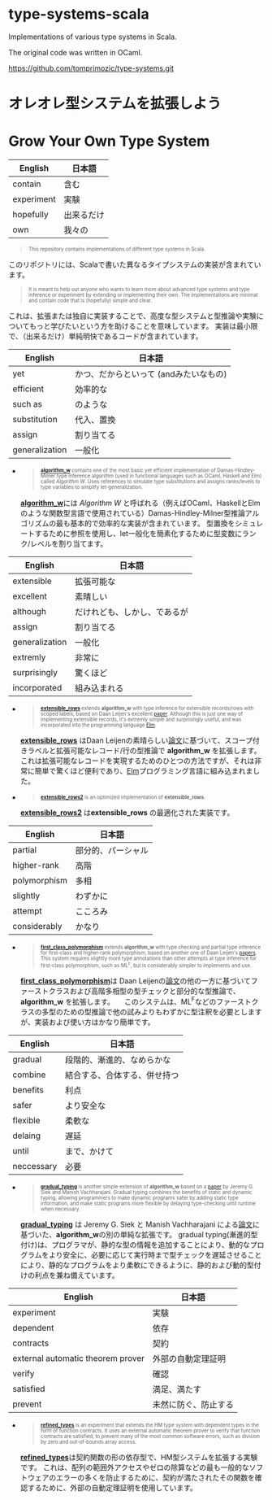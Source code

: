 # type-systems-scala

Implementations of various type systems in Scala.

The original code was written in OCaml.

https://github.com/tomprimozic/type-systems.git


# オレオレ型システムを拡張しよう

# Grow Your Own Type System

|English|日本語|
| --- | --- |
|contain|含む|
|experiment|実験|
|hopefully|出来るだけ|
|own|我々の|

> <sup><sub>
This repository contains implementations of different type systems in Scala.

このリポジトリには、Scalaで書いた異なるタイプシステムの実装が含まれています。

> <sup><sub>
It is meant to help out anyone who wants to learn more about advanced type systems and
type inference or experiment by extending or implementing their own. The implementations
are minimal and contain code that is (hopefully) simple and clear.

これは、拡張または独自に実装することで、高度な型システムと型推論や実験についてもっと学びたいという方を助けることを意味しています。
実装は最小限で、（出来るだけ）単純明快であるコードが含まれています。

|English|日本語|
| --- | --- |
|yet|かつ、だからといって (andみたいなもの)|
|efficient|効率的な|
|such as|のような|
|substitution|代入、置換|
|assign|割り当てる|
|generalization|一般化|

-   > <sup><sub>
    [**algorithm_w**](https://github.com/hsk/type-systems-scala/tree/master/algorithm_w)
    contains one of the most basic yet efficient implementation of Damas-Hindley-Milner
    type inference algorithm (used in functional languages such as OCaml, Haskell and Elm)
    called *Algorithm W*. Uses references to simulate type substitutions and assigns
    ranks/levels to type variables to simplify let-generalization.
    
    [**algorithm_w**](https://github.com/hsk/type-systems-scala/tree/master/algorithm_w)には
    *Algorithm W* と呼ばれる（例えばOCaml、HaskellとElmのような関数型言語で使用されている）Damas-Hindley-Milner型推論アルゴリズムの最も基本的で効率的な実装が含まれています。
    型置換をシミュレートするために参照を使用し、let一般化を簡素化するために型変数にランク/レベルを割り当てます。

|English|日本語|
| --- | --- |
|extensible|拡張可能な|
|excellent|素晴しい|
|although|だけれども、しかし、であるが|
|assign|割り当てる|
|generalization|一般化|
|extremly|非常に|
|surprisingly|驚くほど|
|incorporated|組み込まれる|

-   > <sup><sub>
    [**extensible_rows**](https://github.com/hsk/type-systems-scala/tree/master/extensible_rows)
    extends **algorithm_w** with type inference for extensible records/rows
    with scoped labels, based on Daan Leijen's excellent [paper][extensible_rows]. Although
    this is just one way of implementing extensible records, it's extremly simple and
    surprisingly useful, and was incorporated into the programming language
    [Elm](http://elm-lang.org/learn/Records.elm).
	
    [**extensible_rows**](https://github.com/hsk/type-systems-scala/tree/master/extensible_rows)
    はDaan Leijenの素晴らしい[論文][extensible_rows]に基づいて、スコープ付きラベルと拡張可能なレコード/行の型推論で **algorithm_w** を拡張します。
	これは拡張可能なレコードを実現するためのひとつの方法ですが、それは非常に簡単で驚くほど便利であり、[Elm](http://elm-lang.org/learn/Records.elm)プログラミング言語に組み込まれました。

-   > <sup><sub>
    [**extensible_rows2**](https://github.com/hsk/type-systems-scala/tree/master/extensible_rows2)
    is an optimized implementation of **extensible_rows**.
    
    [**extensible_rows2**](https://github.com/hsk/type-systems-scala/tree/master/extensible_rows2)
    は**extensible_rows** の最適化された実装です。

|English|日本語|
| --- | --- |
|partial|部分的、パーシャル|
|higher-rank|高階|
|polymorphism|多相|
|slightly|わずかに|
|attempt|こころみ|
|considerably|かなり|

-   > <sup><sub>
    [**first_class_polymorphism**](https://github.com/hsk/type-systems-scala/tree/master/first_class_polymorphism)
    extends **algorithm_w** with type checking and partial type inference for first-class
    and higher-rank polymorphism, based on another one of Daan Leijen's [papers][hmf].
    This system requires slightly more type annotations than other attempts at type inference for
    first-class polymorphism, such as ML<sup>F</sup>, but is considerably simpler to implements
    and use.

    [**first_class_polymorphism**](https://github.com/hsk/type-systems-scala/tree/master/first_class_polymorphism)は
    Daan Leijenの[論文][hmf]の他の一方に基づいてファーストクラスおよび高階多相型の型チェックと部分的な型推論で、 **algorithm_w** を拡張します。
    このシステムは、ML<sup>F</sup>などのファーストクラスの多型のための型推論で他の試みよりもわずかに型注釈を必要としますが、実装および使い方はかなり簡単です。

|English|日本語|
| --- | --- |
|gradual|段階的、漸進的、なめらかな|
|combine|結合する、合体する、併せ持つ|
|benefits|利点|
|safer|より安全な|
|flexible|柔軟な|
|delaing|遅延|
|until|まで、かけて|
|neccessary|必要|

-   > <sup><sub>
    [**gradual_typing**](https://github.com/hsk/type-systems-scala/tree/master/gradual_typing)
    is another simple extension of **algorithm_w** based on a [paper][gradual] by Jeremy G. Siek
    and Manish Vachharajani. Gradual typing combines the benefits of static and dynamic typing,
    allowing programmers to make dynamic programs safer by adding static type information, and
    make static programs more flexible by delaying type-checking until runtime when necessary.
    
    [**gradual_typing**](https://github.com/hsk/type-systems-scala/tree/master/gradual_typing)
    は Jeremy G. Siek と Manish Vachharajani による[論文][gradual]に基づいた、**algorithm_w**の別の単純な拡張です。
    gradual typing(漸進的型付け)は、プログラマが、静的な型の情報を追加することにより、動的なプログラムをより安全に、必要に応じて実行時まで型チェックを遅延させることにより、静的なプログラムをより柔軟にできるように、静的および動的型付けの利点を兼ね備えています。

|English|日本語|
| --- | --- |
|experiment|実験|
|dependent|依存|
|contracts|契約|
|external automatic theorem prover|外部の自動定理証明|
|verify|確認|
|satisfied|満足、満たす|
|prevent|未然に防ぐ、防止する|

-   > <sup><sub>
    [**refined_types**](https://github.com/hsk/type-systems-scala/tree/master/refined_types)
    is an experiment that extends the HM type system with dependent types in the form of function
    contracts. It uses an external automatic theorem prover to verify that function contracts are
    satisfied, to prevent many of the most common software errors, such
    as division by zero and out-of-bounds array access.

    [**refined_types**](https://github.com/hsk/type-systems-scala/tree/master/refined_types)は契約関数の形の依存型で、HM型システムを拡張する実験です。
    これは、配列の範囲外アクセスやゼロの除算などの最も一般的なソフトウェアのエラーの多くを防止するために、契約が満たされたその関数を確認するために、外部の自動定理証明を使用しています。


[extensible_rows]: http://research.microsoft.com/apps/pubs/default.aspx?id=65409
[hmf]: http://research.microsoft.com/apps/pubs/default.aspx?id=132621
[gradual]: http://citeseerx.ist.psu.edu/viewdoc/download?doi=10.1.1.84.8219&rep=rep1&type=pdf
